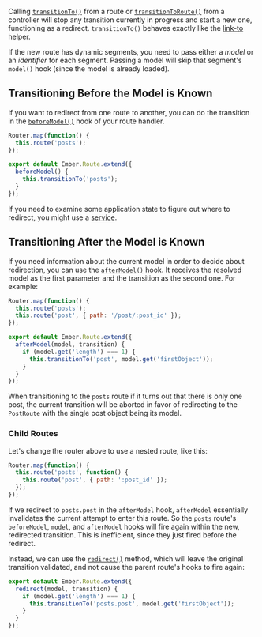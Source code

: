Calling [`transitionTo()`][1] from a route or [`transitionToRoute()`][2] from a 
controller will stop any transition currently in progress and start a new 
one, functioning as a redirect. `transitionTo()` behaves exactly like the 
[link-to](../../templates/links) helper.

[1]: http://emberjs.com/api/classes/Ember.Route.html#method_transitionTo
[2]: http://emberjs.com/api/classes/Ember.Route.html#method_transitionToRoute

If the new route has dynamic segments, you need to pass either a _model_ or an _identifier_ for each segment.
Passing a model will skip that segment's `model()` hook (since the model is
already loaded).

## Transitioning Before the Model is Known

If you want to redirect from one route to another, you can do the transition in
the [`beforeModel()`][1] hook of your route handler.

[1]: http://emberjs.com/api/classes/Ember.Route.html#method_beforeModel

```app/router.js
Router.map(function() {
  this.route('posts');
});
```

```app/routes/index.js
export default Ember.Route.extend({
  beforeModel() {
    this.transitionTo('posts');
  }
});
```

If you need to examine some application state to figure out where to redirect,
you might use a [service](../../applications/services).

## Transitioning After the Model is Known

If you need information about the current model in order to decide about
redirection, you can use the [`afterModel()`][1] hook.
It receives the resolved model as the first parameter and the transition as
the second one. For example:

[1]: http://emberjs.com/api/classes/Ember.Route.html#method_afterModel

```app/router.js
Router.map(function() {
  this.route('posts');
  this.route('post', { path: '/post/:post_id' });
});
```

```app/routes/posts.js
export default Ember.Route.extend({
  afterModel(model, transition) {
    if (model.get('length') === 1) {
      this.transitionTo('post', model.get('firstObject'));
    }
  }
});
```

When transitioning to the `posts` route if it turns out that there is only one post,
the current transition will be aborted in favor of redirecting to the `PostRoute`
with the single post object being its model.

### Child Routes

Let's change the router above to use a nested route, like this:

```app/router.js
Router.map(function() {
  this.route('posts', function() {
    this.route('post', { path: ':post_id' });
  });
});
```

If we redirect to `posts.post` in the `afterModel` hook, `afterModel`
essentially invalidates the current attempt to enter this route. So the `posts`
route's `beforeModel`, `model`, and `afterModel` hooks will fire again within
the new, redirected transition. This is inefficient, since they just fired
before the redirect.

Instead, we can use the [`redirect()`][1] method, which will leave the original
transition validated, and not cause the parent route's hooks to fire again:

[1]: http://emberjs.com/api/classes/Ember.Route.html#method_redirect

```app/routes/posts.js
export default Ember.Route.extend({
  redirect(model, transition) {
    if (model.get('length') === 1) {
      this.transitionTo('posts.post', model.get('firstObject'));
    }
  }
});
```
